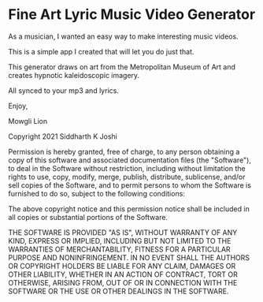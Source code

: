 # Fine Art Lyric Music Video Generator

As a musician, I wanted an easy way to make interesting music videos.

This is a simple app I created that will let you do just that.

This generator draws on art from the Metropolitan Museum of Art and creates hypnotic kaleidoscopic imagery.

All synced to your mp3 and lyrics.

Enjoy,

Mowgli Lion

Copyright 2021 Siddharth K Joshi

Permission is hereby granted, free of charge, to any person obtaining a copy of this software and associated documentation files (the "Software"), to deal in the Software without restriction, including without limitation the rights to use, copy, modify, merge, publish, distribute, sublicense, and/or sell copies of the Software, and to permit persons to whom the Software is furnished to do so, subject to the following conditions:

The above copyright notice and this permission notice shall be included in all copies or substantial portions of the Software.

THE SOFTWARE IS PROVIDED "AS IS", WITHOUT WARRANTY OF ANY KIND, EXPRESS OR IMPLIED, INCLUDING BUT NOT LIMITED TO THE WARRANTIES OF MERCHANTABILITY, FITNESS FOR A PARTICULAR PURPOSE AND NONINFRINGEMENT. IN NO EVENT SHALL THE AUTHORS OR COPYRIGHT HOLDERS BE LIABLE FOR ANY CLAIM, DAMAGES OR OTHER LIABILITY, WHETHER IN AN ACTION OF CONTRACT, TORT OR OTHERWISE, ARISING FROM, OUT OF OR IN CONNECTION WITH THE SOFTWARE OR THE USE OR OTHER DEALINGS IN THE SOFTWARE.


